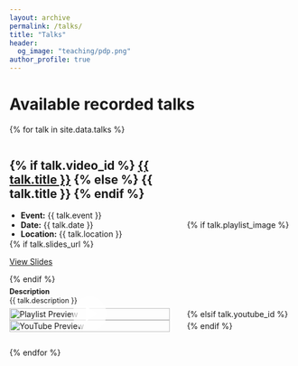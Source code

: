 ```yaml
---
layout: archive
permalink: /talks/
title: "Talks"
header:
  og_image: "teaching/pdp.png"
author_profile: true
---
```


# Available recorded talks

{% for talk in site.data.talks %}
<div class="talks-entry" style="margin-bottom: 2em;">
  <div class="talks-content">
    <h2>
      {% if talk.video_id %}
      <a href="{{ talk.video_id }}" target="_blank">{{ talk.title }}</a>
      {% else %}
      {{ talk.title }}
      {% endif %}
    </h2>
    <ul style="line-height: 1.2; padding-left: 20px; margin: 0;">
      <li><strong>Event:</strong> {{ talk.event }}</li>
      <li><strong>Date:</strong> {{ talk.date }}</li>
      <li><strong>Location:</strong> {{ talk.location }}</li>
    </ul>
    {% if talk.slides_url %}
    <p><a href="{{ talk.slides_url }}">View Slides</a></p>
    {% endif %}
    <p style="margin: 0.5em 0; line-height: 1.2; font-size: 0.9em;">
      <strong>Description</strong><br>{{ talk.description }}
    </p>
  </div>
  
  {% if talk.playlist_image %}
  <div class="talks-video">
    <a href="{{ talk.video_id }}" title="Watch Video" target="_blank" class="talks-video-link">
      <img src="{{ talk.playlist_image }}" alt="Playlist Preview" class="talks-preview-image">
      <div class="play-button-overlay">
        <!-- SVG play button code with mask cutout -->
        <svg width="64" height="64" viewBox="0 0 68 68" xmlns="http://www.w3.org/2000/svg">
          <mask id="mask{{ forloop.index }}" x="0" y="0" width="68" height="68" maskUnits="userSpaceOnUse">
            <rect x="0" y="0" width="68" height="68" fill="#ffffff"/>
            <polygon points="27,20 27,48 49,34" fill="#000000"/>
          </mask>
          <circle cx="34" cy="34" r="32" fill="rgba(255, 255, 255, 0.7)" mask="url(#mask{{ forloop.index }})"/>
          <polygon points="27,20 27,48 49,34" fill="#ffffff" mask="url(#mask{{ forloop.index }})"/>
        </svg>
      </div>
    </a>
  </div>
  {% elsif talk.youtube_id %}
  <div class="talks-video">
    <a href="http://www.youtube.com/watch?v={{ talk.youtube_id }}" title="Watch on YouTube" target="_blank" class="talks-video-link">
      <img src="http://img.youtube.com/vi/{{ talk.youtube_id }}/0.jpg" alt="YouTube Preview" class="talks-preview-image">
      <div class="play-button-overlay">
        <!-- Same SVG play button code -->
      </div>
    </a>
  </div>
  {% endif %}
</div>
{% endfor %}

<style>
.talks-entry {
  display: grid;
  grid-template-columns: 3fr 2fr; /* Adjusted for proper alignment */
  column-gap: 30px; /* Increased gap for more space between description and video */
  align-items: center; /* Center the items vertically */
  margin-bottom: 2em;
}

.talks-content {
  padding-right: 1em; /* Added padding between text and video */
}

.talks-video {
  position: relative;
}

.talks-video-link {
  display: block;
  position: relative;
  transition: box-shadow 0.3s ease; /* Shadow transition */
}

.talks-preview-image {
  transition: transform 0.3s ease; /* Transform transition for scaling the image */
  display: block;
  width: 100%;
  height: auto;
  margin: 0 auto; /* Center the image */
}

.talks-video-link:hover .talks-preview-image,
.talks-video-link:focus .talks-preview-image {
  transform: scale(1.03); /* Slightly enlarge the image */
  box-shadow: 0 4px 8px rgba(0,0,0,0.2); /* Add shadow for depth */
}

.play-button-overlay {
  position: absolute;
  top: 50%;
  left: 50%;
  transform: translate(-50%, -50%);
  display: flex;
  align-items: center;
  justify-content: center;
  cursor: pointer;
  /* Ensure the play button is above the image but below the hover shadow */
  z-index: 1;
}

@media (max-width: 767px) {
  .talks-entry {
    grid-template-columns: 1fr; /* Single column on small screens */
    align-items: flex-start; /* Align items to the start on small screens */
  }

  .talks-video {
    order: 2;
    margin: auto; /* Center the video */
    margin-top: 1em; /* Space between text and video on small screens */
    width: 80%; /* Video preview width is 80% of the text column width */
  }

  .talks-video a {
    width: 100%; /* Full width of the video container */
  }
}
</style>
